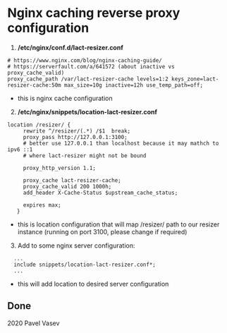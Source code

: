 # Nginx caching reverse proxy configuration

1. **/etc/nginx/conf.d/lact-resizer.conf**
```
# https://www.nginx.com/blog/nginx-caching-guide/
# https://serverfault.com/a/641572 (about inactive vs proxy_cache_valid)
proxy_cache_path /var/lact-resizer-cache levels=1:2 keys_zone=lact-resizer-cache:50m max_size=10g inactive=12h use_temp_path=off;
```
- this is nginx cache configuration

2. **/etc/nginx/snippets/location-lact-resizer.conf**
```
location /resizer/ {
     rewrite ^/resizer/(.*) /$1  break;
     proxy_pass http://127.0.0.1:3100;
     # better use 127.0.0.1 than localhost because it may mathch to ipv6 ::1 
     # where lact-resizer might not be bound

     proxy_http_version 1.1;

     proxy_cache lact-resizer-cache;
     proxy_cache_valid 200 1000h;
     add_header X-Cache-Status $upstream_cache_status;

     expires max;
   }
```
- this is location configuration that will map /resizer/ path to our resizer instance (running on port 3100, please change if required)

3. Add to some nginx server configuration:
```
  ...
  include snippets/location-lact-resizer.conf*;
  ...
```
- this will add location to desired server configuration

## Done

2020 Pavel Vasev

